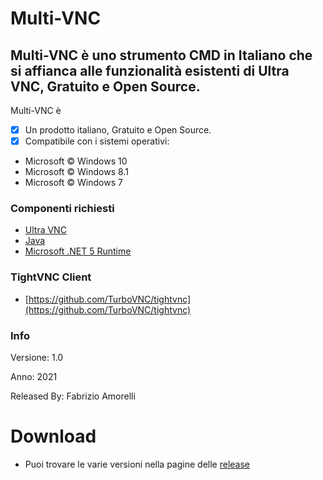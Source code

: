 # Multi-VNC
## Multi-VNC è uno strumento CMD in Italiano che si affianca alle funzionalità esistenti di Ultra VNC, Gratuito e Open Source.


Multi-VNC è 

- [x] Un prodotto italiano, Gratuito e Open Source.
- [x] Compatibile con i sistemi operativi:
- Microsoft © Windows 10
- Microsoft © Windows 8.1
- Microsoft © Windows 7

### Componenti richiesti

- [Ultra VNC](https://www.uvnc.com/)
- [Java](https://www.java.com/it/)
- [Microsoft .NET 5 Runtime](https://dotnet.microsoft.com/download)

### TightVNC Client

- [https://github.com/TurboVNC/tightvnc](https://github.com/TurboVNC/tightvnc)

### Info

Versione: 1.0

Anno: 2021

Released By: Fabrizio Amorelli

# Download
- Puoi trovare le varie versioni nella pagine delle <a href="https://github.com/Fabrizio04/Multi-VNC/releases/">release</a>
